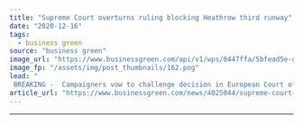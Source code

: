 ```yaml
---
title: "Supreme Court overturns ruling blocking Heathrow third runway"
date: "2020-12-16"
tags: 
  - business green
source: "business green"
image_url: "https://www.businessgreen.com/api/v1/wps/0447ffa/5bfead5e-d5bd-41ed-a487-b36d78c4010f/4/supreme-court-185x114.png"
image_fp: "/assets/img/post_thumbnails/162.png"
lead: "
 BREAKING -  Campaigners vow to challenge decision in European Court of Human Rights, arguing the Supreme Court has 'betrayed' the public by ruling Ministers did not have to consider the Paris Agreement when approving the controversial project ..."
article_url: "https://www.businessgreen.com/news/4025044/supreme-court-overturns-ruling-blocking-heathrow-runway"
---
```


---
